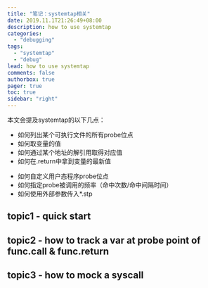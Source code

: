 ```yaml
---
title: "笔记：systemtap相关"
date: 2019.11.1T21:26:49+08:00
description: how to use systemtap
categories:
  - "debugging"
tags:
  - "systemtap"
  - "debug"
lead: how to use systemtap
comments: false
authorbox: true
pager: true
toc: true
sidebar: "right"
---
```


本文会提及systemtap的以下几点：
 - 如何列出某个可执行文件的所有probe位点
 - 如何取变量的值
 - 如何通过某个地址的解引用取得对应值
 - 如何在.return中拿到变量的最新值
<!--more-->
 - 如何自定义用户态程序probe位点
 - 如何指定probe被调用的频率（命中次数/命中间隔时间）
 - 如何使用外部参数传入*.stp

## topic1 - quick start

## topic2 - how to track a var at probe point of func.call & func.return

## topic3 - how to mock a syscall

